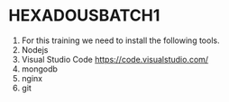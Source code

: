 # HEXADOUSBATCH1

1. For this training we need to install the following tools.
2. Nodejs
3. Visual Studio Code https://code.visualstudio.com/
4. mongodb
5. nginx
6. git
